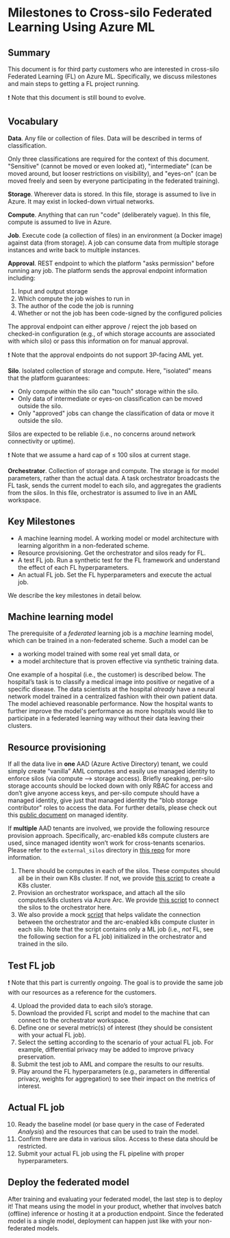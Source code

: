 # Milestones to Cross-silo Federated Learning Using Azure ML 

## Summary
This document is for third party customers who are interested in cross-silo Federated Learning (FL) on Azure ML. Specifically, we discuss milestones and main steps to getting a FL project running. 

:exclamation: Note that this document is still bound to evolve. 

## Vocabulary

__Data__. Any file or collection of files. Data will be described in terms of classification. 

Only three classifications are required for the context of this document. "Sensitive" (cannot be moved or even looked at), "intermediate" (can be moved around, but looser restrictions on visibility), and "eyes-on" (can be moved freely and seen by everyone participating in the federated training). 

__Storage__. Wherever data is stored. In this file, storage is assumed to live in Azure. It may exist in locked-down virtual networks. 

__Compute__. Anything that can run "code" (deliberately vague). In this file, compute is assumed to live in Azure. 

__Job__. Execute code (a collection of files) in an environment (a Docker image) against data (from storage). A job can consume data from multiple storage instances and write back to multiple instances. 

__Approval__. REST endpoint to which the platform "asks permission" before running any job. The platform sends the approval endpoint information including: 

1. Input and output storage 
2. Which compute the job wishes to run in 
3. The author of the code the job is running 
4. Whether or not the job has been code-signed by the configured policies 

The approval endpoint can either approve / reject the job based on checked-in configuration (e.g., of which storage accounts are associated with which silo) or pass this information on for manual approval. 

:exclamation: Note that the approval endpoints do not support 3P-facing AML yet. 

__Silo__. Isolated collection of storage and compute. Here, "isolated" means that the platform guarantees: 

- Only compute within the silo can "touch" storage within the silo. 
- Only data of intermediate or eyes-on classification can be moved outside the silo. 
- Only "approved" jobs can change the classification of data or move it outside the silo. 

Silos are expected to be reliable (i.e., no concerns around network connectivity or uptime). 

:exclamation:  Note that we assume a hard cap of ≤ 100 silos at current stage. 

__Orchestrator__. Collection of storage and compute. The storage is for model parameters, rather than the actual data. A task orchestrator broadcasts the FL task, sends the current model to each silo, and aggregates the gradients from the silos. In this file, orchestrator is assumed to live in an AML workspace. 


## Key Milestones

- A machine learning model. A working model or model architecture with learning algorithm in a non-federated scheme. 
- Resource provisioning. Get the orchestrator and silos ready for FL. 
- A test FL job. Run a synthetic test for the FL framework and understand the effect of each FL hyperparameters. 
- An actual FL job. Set the FL hyperparameters and execute the actual job. 

We describe the key milestones in detail below. 


## Machine learning model 

The prerequisite of a _federated_ learning job is a _machine_ learning model, which can be trained in a non-federated scheme. Such a model can be  
- a working model trained with some real yet small data, or  
- a model architecture that is proven effective via synthetic training data. 

One example of a hospital (i.e., the customer) is described below. The hospital’s task is to classify a medical image into positive or negative of a specific disease. The data scientists at the hospital _already_ have a neural network model trained in a centralized fashion with their own patient data. The model achieved reasonable performance. Now the hospital wants to further improve the model's performance as more hospitals would like to participate in a federated learning way without their data leaving their clusters. 

## Resource provisioning 

If all the data live in __one__ AAD (Azure Active Directory) tenant, we could simply create “vanilla” AML computes and easily use managed identity to enforce silos (via compute --> storage access). Briefly speaking, per-silo storage accounts should be locked down with only RBAC for access and don’t give anyone access keys, and per-silo compute should have a managed identity, give just that managed identity the "blob storage contributor" roles to access the data. For further details, please check out this [public document](https://docs.microsoft.com/en-us/azure/machine-learning/how-to-use-managed-identities?tabs=python) on managed identity.

If __multiple__ AAD tenants are involved, we provide the following resource provision approach. Specifically, arc-enabled k8s compute clusters are used, since managed identity won’t work for cross-tenants scenarios. Please refer to the `external_silos` directory in [this repo](https://github.com/Azure-Samples/azure-ml-federated-learning/tree/main/automated_provisioning) for more information. 

1. There should be computes in each of the silos. These computes should all be in their own K8s cluster. If not, we provide [this script](https://github.com/Azure-Samples/azure-ml-federated-learning/blob/main/automated_provisioning/ps/CreateK8sCluster.ps1) to create a K8s cluster. 
2. Provision an orchestrator workspace, and attach all the silo computes/k8s clusters via Azure Arc. We provide [this script](https://github.com/Azure-Samples/azure-ml-federated-learning/blob/main/automated_provisioning/ps/ConnectSiloToOrchestrator.ps1) to connect the silos to the orchestrator here.  
3. We also provide a mock [script](https://github.com/Azure-Samples/azure-ml-federated-learning/blob/main/automated_provisioning/sample_job/RunSampleJob.ps1) that helps validate the connection between the orchestrator and the arc-enabled k8s compute cluster in each silo. Note that the script contains only a ML job (i.e., _not_ FL, see the following section for a FL job) initialized in the orchestrator and trained in the silo. 


## Test FL job 

:exclamation: Note that this part is currently _ongoing_. The goal is to provide the same job with our resources as a reference for the customers.  

4. Upload the provided data to each silo’s storage. 
5. Download the provided FL script and model to the machine that can connect to the orchestrator workspace. 
6. Define one or several metric(s) of interest (they should be consistent with your actual FL job). 
7. Select the setting according to the scenario of your actual FL job. For example, differential privacy may be added to improve privacy preservation. 
8. Submit the test job to AML and compare the results to our results. 
9. Play around the FL hyperparameters (e.g., parameters in differential privacy, weights for aggregation) to see their impact on the metrics of interest.  


## Actual FL job 

10. Ready the baseline model (or base query in the case of Federated _Analysis_) and the resources that can be used to train the model. 
11. Confirm there are data in various silos. Access to these data should be restricted. 
12. Submit your actual FL job using the FL pipeline with proper hyperparameters.


## Deploy the federated model

After training and evaluating your federated model, the last step is to deploy it! That means using the
model in your product, whether that involves batch (offline) inference or hosting it at a production
endpoint. Since the federated model is a single model, deployment can happen just like with your
non-federated models.
